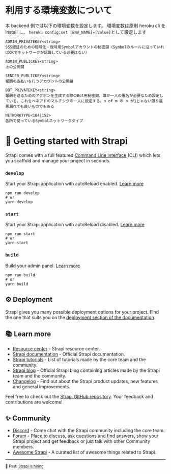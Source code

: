 # 利用する環境変数について

本 backend 側では以下の環境変数を設定します。
環境変数は原則 heroku cli を install し、 `heroku config:set [ENV_NAME]=[Value]`として設定します

```
ADMIN_PRIVATEKEY<string>
SSS認証のための暗号化・復号用Symbolアカウントの秘密鍵（Symbolのルールに沿っていればOKでネットワークが認識している必要はない）

ADMIN_PUBLICKEY<string>
上の公開鍵

SENDER_PUBLICKEY<string>
報酬の支払いを行うアカウントの公開鍵

BOT_PRIVATEKEY<string>
報酬を送るためのアグボンを生成する際のBot用秘密鍵、誰か一人の署名が必要なため設定している。これをベネアドのマルチシグの一人に設定する。n of m の n が1じゃない限り最悪漏れても良いものでもある

NETWORKTYPE<104|152>
各所で使っているSymbolネットワークタイプ
```


# 🚀 Getting started with Strapi

Strapi comes with a full featured [Command Line Interface](https://docs.strapi.io/developer-docs/latest/developer-resources/cli/CLI.html) (CLI) which lets you scaffold and manage your project in seconds.

### `develop`

Start your Strapi application with autoReload enabled. [Learn more](https://docs.strapi.io/developer-docs/latest/developer-resources/cli/CLI.html#strapi-develop)

```
npm run develop
# or
yarn develop
```

### `start`

Start your Strapi application with autoReload disabled. [Learn more](https://docs.strapi.io/developer-docs/latest/developer-resources/cli/CLI.html#strapi-start)

```
npm run start
# or
yarn start
```

### `build`

Build your admin panel. [Learn more](https://docs.strapi.io/developer-docs/latest/developer-resources/cli/CLI.html#strapi-build)

```
npm run build
# or
yarn build
```

## ⚙️ Deployment

Strapi gives you many possible deployment options for your project. Find the one that suits you on the [deployment section of the documentation](https://docs.strapi.io/developer-docs/latest/setup-deployment-guides/deployment.html).

## 📚 Learn more

- [Resource center](https://strapi.io/resource-center) - Strapi resource center.
- [Strapi documentation](https://docs.strapi.io) - Official Strapi documentation.
- [Strapi tutorials](https://strapi.io/tutorials) - List of tutorials made by the core team and the community.
- [Strapi blog](https://docs.strapi.io) - Official Strapi blog containing articles made by the Strapi team and the community.
- [Changelog](https://strapi.io/changelog) - Find out about the Strapi product updates, new features and general improvements.

Feel free to check out the [Strapi GitHub repository](https://github.com/strapi/strapi). Your feedback and contributions are welcome!

## ✨ Community

- [Discord](https://discord.strapi.io) - Come chat with the Strapi community including the core team.
- [Forum](https://forum.strapi.io/) - Place to discuss, ask questions and find answers, show your Strapi project and get feedback or just talk with other Community members.
- [Awesome Strapi](https://github.com/strapi/awesome-strapi) - A curated list of awesome things related to Strapi.

---

<sub>🤫 Psst! [Strapi is hiring](https://strapi.io/careers).</sub>
